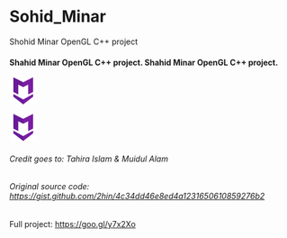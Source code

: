 # Sohid_Minar
Shohid Minar OpenGL C++ project
#### Shahid Minar OpenGL C++ project. Shahid Minar OpenGL C++ project.
![Day View](https://github.com/adam-p/markdown-here/raw/master/src/common/images/icon48.png "Day")

![Night View](https://github.com/adam-p/markdown-here/raw/master/src/common/images/icon48.png "Night")
###### Credit goes to: Tahira Islam & Muidul Alam

###### Original source code: https://gist.github.com/2hin/4c34dd46e8ed4a1231650610859276b2
Full project: https://goo.gl/y7x2Xo
